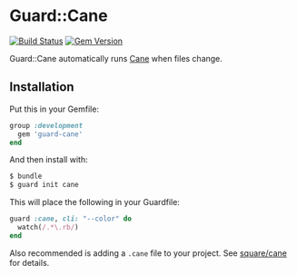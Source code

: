 # Guard::Cane
[![Build Status](https://travis-ci.org/justincampbell/guard-cane.png?branch=master)](https://travis-ci.org/justincampbell/guard-cane)
[![Gem Version](https://badge.fury.io/rb/guard-cane.png)](http://badge.fury.io/rb/guard-cane)

Guard::Cane automatically runs [Cane](https://github.com/square/cane#usage)
when files change.

## Installation

Put this in your Gemfile:

```rb
group :development
  gem 'guard-cane'
end
```

And then install with:

```sh
$ bundle
$ guard init cane
```

This will place the following in your Guardfile:

```rb
guard :cane, cli: "--color" do
  watch(/.*\.rb/) 
end
```

Also recommended is adding a `.cane` file to your project. See
[square/cane](https://github.com/square/cane#usage) for details.

